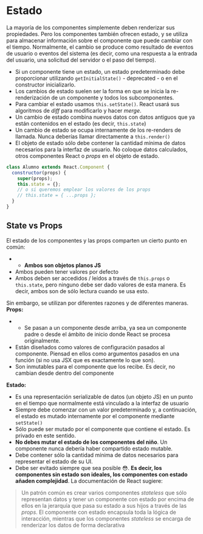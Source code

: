# Estado

La mayoría de los componentes simplemente deben renderizar sus propiedades. Pero los componentes también ofrecen estado, y se utiliza para almacenar información sobre el componente que puede cambiar con el tiempo. Normalmente, el cambio se produce como resultado de eventos de usuario o eventos del sistema (es decir, como una respuesta a la entrada del usuario, una solicitud del servidor o el paso del tiempo).

* Si un componente tiene un estado, un estado predeterminado debe proporcionar utilizando `getInitialState()` - deprecated - o en el constructor inicializarlo.
* Los cambios de estado suelen ser la forma en que se inicia la re-renderización de un componente y todos los subcomponentes.
* Para cambiar el estado usamos `this.setState()`. React usará sus algoritmos de _diff_ para modificarlo y hacer *merge*.
* Un cambio de estado combina nuevos datos con datos antiguos que ya están contenidos en el estado (es decir, `this.state`)
* Un cambio de estado se ocupa internamente de los re-renders de llamada. Nunca deberías llamar directamente a `this.render()`
* El objeto de estado sólo debe contener la cantidad mínima de datos necesarios para la interfaz de usuario. No coloque datos calculados, otros componentes React o _props_ en el objeto de estado.

```js
class Alumno extends React.Component {
  constructor(props) {
    super(props);
    this.state = {};
    // o si queremos emplear los valores de los props
    // this.state = { ...props };
  }
}
```


## State vs Props

El estado de los componentes y las props comparten un cierto punto en común: 

* * **Ambos son objetos planos JS**
* Ambos pueden tener valores por defecto
* Ambos deben ser accedidos / leídos a través de `this.props` o `this.state`, pero ninguno debe ser dado valores de esta manera. Es decir, ambos son de sólo lectura cuando se usa esto.

Sin embargo, se utilizan por diferentes razones y de diferentes maneras.
**Props:**

* * Se pasan a un componente desde arriba, ya sea un componente padre o desde el ámbito de inicio donde React se procesa originalmente.
* Están diseñados como valores de configuración pasados al componente. Piensad en ellos como argumentos pasados en una función (si no usa JSX que es exactamente lo que son).
* Son inmutables para el componente que los recibe. Es decir, no cambian desde dentro del componente


**Estado:**

* Es una representación serializable de datos (un objeto JS) en un punto en el tiempo que normalmente está vinculado a la interfaz de usuario
* Siempre debe comenzar con un valor predeterminado y, a continuación, el estado es mutado internamente por el componente mediante `setState()`
* Sólo puede ser mutado por el componente que contiene el estado. Es privado en este sentido.
* **No debes mutar el estado de los componentes del niño**. Un componente nunca debería haber compartido estado mutable.
* Debe contener sólo la cantidad mínima de datos necesarios para representar el estado de su UI.
* Debe ser evitado siempre que sea posible 😳. **Es decir, los componentes sin estado son ideales, los componentes con estado añaden complejidad**. La documentación de React sugiere:


> Un patrón común es crear varios componentes *stateless* que sólo representan datos y tener un componente con estado por encima de ellos en la jerarquía que pasa su estado a sus hijos a través de las *props*. El componente con estado encapsula toda la lógica de interacción, mientras que los componentes *stateless* se encarga de renderizar los datos de forma declarativa

